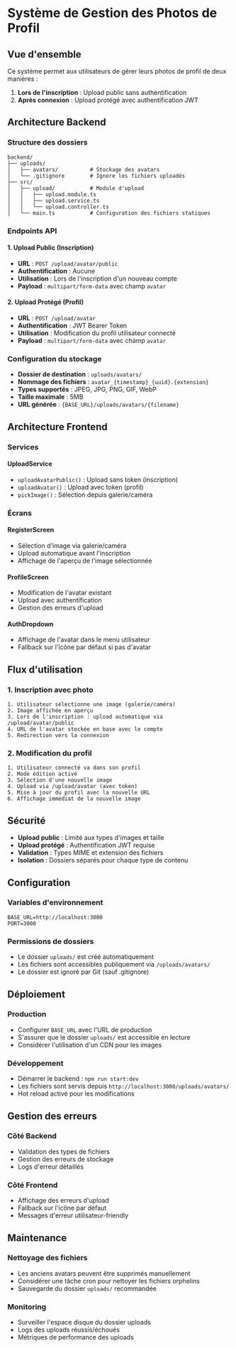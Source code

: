 # Système de Gestion des Photos de Profil

## Vue d'ensemble

Ce système permet aux utilisateurs de gérer leurs photos de profil de deux manières :
1. **Lors de l'inscription** : Upload public sans authentification
2. **Après connexion** : Upload protégé avec authentification JWT

## Architecture Backend

### Structure des dossiers
```
backend/
├── uploads/
│   ├── avatars/          # Stockage des avatars
│   └── .gitignore        # Ignore les fichiers uploadés
├── src/
│   ├── upload/           # Module d'upload
│   │   ├── upload.module.ts
│   │   ├── upload.service.ts
│   │   └── upload.controller.ts
│   └── main.ts           # Configuration des fichiers statiques
```

### Endpoints API

#### 1. Upload Public (Inscription)
- **URL** : `POST /upload/avatar/public`
- **Authentification** : Aucune
- **Utilisation** : Lors de l'inscription d'un nouveau compte
- **Payload** : `multipart/form-data` avec champ `avatar`

#### 2. Upload Protégé (Profil)
- **URL** : `POST /upload/avatar`
- **Authentification** : JWT Bearer Token
- **Utilisation** : Modification du profil utilisateur connecté
- **Payload** : `multipart/form-data` avec champ `avatar`

### Configuration du stockage

- **Dossier de destination** : `uploads/avatars/`
- **Nommage des fichiers** : `avatar_{timestamp}_{uuid}.{extension}`
- **Types supportés** : JPEG, JPG, PNG, GIF, WebP
- **Taille maximale** : 5MB
- **URL générée** : `{BASE_URL}/uploads/avatars/{filename}`

## Architecture Frontend

### Services

#### UploadService
- `uploadAvatarPublic()` : Upload sans token (inscription)
- `uploadAvatar()` : Upload avec token (profil)
- `pickImage()` : Sélection depuis galerie/caméra

### Écrans

#### RegisterScreen
- Sélection d'image via galerie/caméra
- Upload automatique avant l'inscription
- Affichage de l'aperçu de l'image sélectionnée

#### ProfileScreen
- Modification de l'avatar existant
- Upload avec authentification
- Gestion des erreurs d'upload

#### AuthDropdown
- Affichage de l'avatar dans le menu utilisateur
- Fallback sur l'icône par défaut si pas d'avatar

## Flux d'utilisation

### 1. Inscription avec photo
```
1. Utilisateur sélectionne une image (galerie/caméra)
2. Image affichée en aperçu
3. Lors de l'inscription : upload automatique via /upload/avatar/public
4. URL de l'avatar stockée en base avec le compte
5. Redirection vers la connexion
```

### 2. Modification du profil
```
1. Utilisateur connecté va dans son profil
2. Mode édition activé
3. Sélection d'une nouvelle image
4. Upload via /upload/avatar (avec token)
5. Mise à jour du profil avec la nouvelle URL
6. Affichage immédiat de la nouvelle image
```

## Sécurité

- **Upload public** : Limité aux types d'images et taille
- **Upload protégé** : Authentification JWT requise
- **Validation** : Types MIME et extension des fichiers
- **Isolation** : Dossiers séparés pour chaque type de contenu

## Configuration

### Variables d'environnement
```env
BASE_URL=http://localhost:3000
PORT=3000
```

### Permissions de dossiers
- Le dossier `uploads/` est créé automatiquement
- Les fichiers sont accessibles publiquement via `/uploads/avatars/`
- Le dossier est ignoré par Git (sauf .gitignore)

## Déploiement

### Production
- Configurer `BASE_URL` avec l'URL de production
- S'assurer que le dossier `uploads/` est accessible en lecture
- Considérer l'utilisation d'un CDN pour les images

### Développement
- Démarrer le backend : `npm run start:dev`
- Les fichiers sont servis depuis `http://localhost:3000/uploads/avatars/`
- Hot reload activé pour les modifications

## Gestion des erreurs

### Côté Backend
- Validation des types de fichiers
- Gestion des erreurs de stockage
- Logs d'erreur détaillés

### Côté Frontend
- Affichage des erreurs d'upload
- Fallback sur l'icône par défaut
- Messages d'erreur utilisateur-friendly

## Maintenance

### Nettoyage des fichiers
- Les anciens avatars peuvent être supprimés manuellement
- Considérer une tâche cron pour nettoyer les fichiers orphelins
- Sauvegarde du dossier `uploads/` recommandée

### Monitoring
- Surveiller l'espace disque du dossier uploads
- Logs des uploads réussis/échoués
- Métriques de performance des uploads
